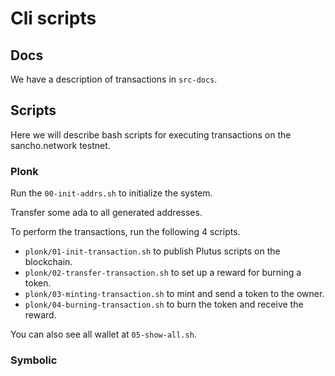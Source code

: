 # Cli scripts

## Docs

We have a description of transactions in `src-docs`.

## Scripts

Here we will describe bash scripts for executing transactions on the sancho.network testnet.

### Plonk

Run the `00-init-addrs.sh` to initialize the system.

Transfer some ada to all generated addresses.

To perform the transactions, run the following 4 scripts.

- `plonk/01-init-transaction.sh` to publish Plutus scripts on the blockchain.
- `plonk/02-transfer-transaction.sh` to set up a reward for burning a token.
- `plonk/03-minting-transaction.sh` to mint and send a token to the owner.
- `plonk/04-burning-transaction.sh` to burn the token and receive the reward.

You can also see all wallet at `05-show-all.sh`.

### Symbolic
